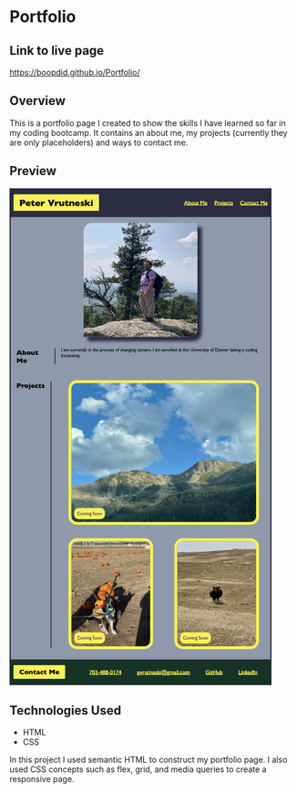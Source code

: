 # Portfolio

## Link to live page

https://boopdid.github.io/Portfolio/

## Overview

This is a portfolio page I created to show the skills I have learned so far in my coding bootcamp. It contains an about me, my projects (currently they are only placeholders) and ways to contact me.

## Preview

![Preview Image of Portfolio](assets/images/portfolio-screenshot.png)

## Technologies Used

- HTML
- CSS

In this project I used semantic HTML to construct my portfolio page. I also used CSS concepts such as flex, grid, and media queries to create a responsive page.
